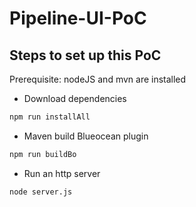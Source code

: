 # Pipeline-UI-PoC

Steps to set up this PoC
--------------
Prerequisite: nodeJS and mvn are installed

 * Download dependencies
```sh
npm run installAll
```

 * Maven build Blueocean plugin 
```sh
npm run buildBo
```

 * Run an http server
```sh
node server.js
```